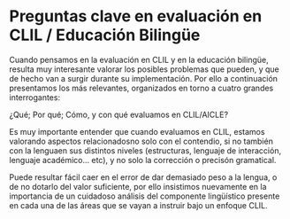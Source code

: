 # **Preguntas clave en evaluación en CLIL / Educación Bilingüe**

Cuando pensamos en la evaluación en CLIL y en la educación bilingüe, resulta muy interesante valorar los posibles problemas que pueden, y que de hecho van a surgir durante su implementación. Por ello a continuación presentamos los más relevantes, organizados en torno a cuatro grandes interrogantes:

¿Qué; Por qué; Cómo, y con qué evaluamos en CLIL/AICLE?

Es muy importante entender que cuando evaluamos en CLIL, estamos valorando aspectos relacionadosno solo con el contendio, si no también con la lenguaen sus distintos niveles \(estructuras, lenguaje de interacción, lenguaje académico… etc\), y no solo la corrección o precisón gramatical.

Puede resultar fácil caer en el error de dar demasiado peso a la lengua, o de no dotarlo del valor suficiente, por ello insistimos nuevamente en la importancia de un cuidadoso análisis del componente lingüístico presente en cada una de las áreas que se vayan a instruir bajo un enfoque CLIL.

